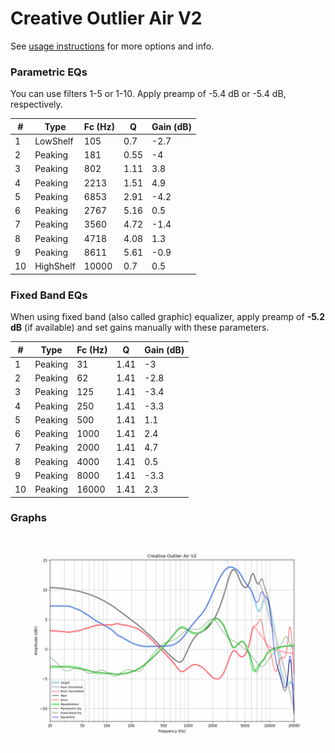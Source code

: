 # Creative Outlier Air V2
See [usage instructions](https://github.com/jaakkopasanen/AutoEq#usage) for more options and info.

### Parametric EQs
You can use filters 1-5 or 1-10. Apply preamp of -5.4 dB or -5.4 dB, respectively.

|   # | Type      |   Fc (Hz) |    Q |   Gain (dB) |
|-----|-----------|-----------|------|-------------|
|   1 | LowShelf  |       105 | 0.7  |        -2.7 |
|   2 | Peaking   |       181 | 0.55 |        -4   |
|   3 | Peaking   |       802 | 1.11 |         3.8 |
|   4 | Peaking   |      2213 | 1.51 |         4.9 |
|   5 | Peaking   |      6853 | 2.91 |        -4.2 |
|   6 | Peaking   |      2767 | 5.16 |         0.5 |
|   7 | Peaking   |      3560 | 4.72 |        -1.4 |
|   8 | Peaking   |      4718 | 4.08 |         1.3 |
|   9 | Peaking   |      8611 | 5.61 |        -0.9 |
|  10 | HighShelf |     10000 | 0.7  |         0.5 |

### Fixed Band EQs
When using fixed band (also called graphic) equalizer, apply preamp of **-5.2 dB** (if available) and set gains manually with these parameters.

|   # | Type    |   Fc (Hz) |    Q |   Gain (dB) |
|-----|---------|-----------|------|-------------|
|   1 | Peaking |        31 | 1.41 |        -3   |
|   2 | Peaking |        62 | 1.41 |        -2.8 |
|   3 | Peaking |       125 | 1.41 |        -3.4 |
|   4 | Peaking |       250 | 1.41 |        -3.3 |
|   5 | Peaking |       500 | 1.41 |         1.1 |
|   6 | Peaking |      1000 | 1.41 |         2.4 |
|   7 | Peaking |      2000 | 1.41 |         4.7 |
|   8 | Peaking |      4000 | 1.41 |         0.5 |
|   9 | Peaking |      8000 | 1.41 |        -3.3 |
|  10 | Peaking |     16000 | 1.41 |         2.3 |

### Graphs
![](./Creative%20Outlier%20Air%20V2.png)
